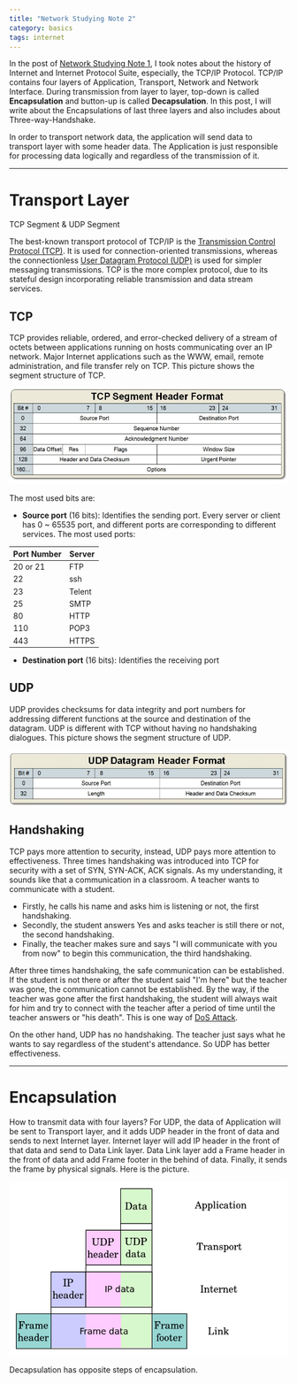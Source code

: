 ```yaml
---
title: "Network Studying Note 2"
category: basics
tags: internet
---
```


In the post of [Network Studying Note 1](/2017/03/19/network_studying_note_1), I took notes about the history of Internet and Internet Protocol Suite, especially, the TCP/IP Protocol. TCP/IP contains four layers of Application, Transport, Network and Network Interface. During transmission from layer to layer, top-down is called **Encapsulation** and button-up is called **Decapsulation**. In this post, I will write about the Encapsulations of last three layers and also includes about Three-way-Handshake.

In order to transport network data, the application will send data to transport layer with some header data. The Application is just responsible for processing data logically and regardless of the transmission of it.

-------------------------------------------------------------------------------

# Transport Layer

TCP Segment & UDP Segment

The best-known transport protocol of TCP/IP is the [Transmission Control Protocol (TCP)](https://en.wikipedia.org/wiki/Transmission_Control_Protocol). It is used for connection-oriented transmissions, whereas the connectionless [User Datagram Protocol (UDP)](https://en.wikipedia.org/wiki/User_Datagram_Protocol) is used for simpler messaging transmissions. TCP is the more complex protocol, due to its stateful design incorporating reliable transmission and data stream services.

## TCP

TCP provides reliable, ordered, and error-checked delivery of a stream of octets between applications running on hosts communicating over an IP network. Major Internet applications such as the WWW, email, remote administration, and file transfer rely on TCP. This picture shows the segment structure of TCP.

![tcp_segment](/public/image/tcp_segment.png)

The most used bits are:

* **Source port** (16 bits): Identifies the sending port. Every server or client has 0 ~ 65535 port, and different ports are corresponding to different services. The most used ports:


|Port Number|Server|
|--|------|
|20 or 21|FTP|
|22|ssh|
|23|Telent|
|25|SMTP|
|80|HTTP|
|110|POP3|
|443|HTTPS|

- **Destination port** (16 bits): Identifies the receiving port

## UDP

UDP provides checksums for data integrity and port numbers for addressing different functions at the source and destination of the datagram. UDP is different with TCP without having no handshaking dialogues. This picture shows the segment structure of UDP.

![udp_segment](/public/image/udp_segment.png)

## Handshaking

TCP pays more attention to security, instead, UDP pays more attention to effectiveness. Three times handshaking was introduced into TCP for security with a set of SYN, SYN-ACK, ACK signals. As my understanding, it sounds like that a communication in a classroom. A teacher wants to communicate with a student. 

- Firstly, he calls his name and asks him is listening or not, the first handshaking.
- Secondly, the student answers Yes and asks teacher is still there or not, the second handshaking.
- Finally, the teacher makes sure and says "I will communicate with you from now" to begin this communication, the third handshaking.

After three times handshaking, the safe communication can be established. If the student is not there or after the student said "I'm here" but the teacher was gone, the communication cannot be established. By the way, if the teacher was gone after the first handshaking, the student will always wait for him and try to connect with the teacher after a period of time until the teacher answers or "his death".
This is one way of [DoS Attack](https://en.wikipedia.org/wiki/Denial-of-service_attack).

On the other hand, UDP has no handshaking. The teacher just says what he wants to say regardless of the student's attendance. So UDP has better effectiveness.

-------------------------------------------------------------------------------

# Encapsulation

How to transmit data with four layers? For UDP, the data of Application will be sent to Transport layer, and it adds UDP header in the front of data and sends to next Internet layer. Internet layer will add IP header in the front of that data and send to Data Link layer. Data Link layer add a Frame header in the front of data and add Frame footer in the behind of data. Finally, it sends the frame by physical signals. Here is the picture.

![encapsulation](/public/image/encapsulation.png)

Decapsulation has opposite steps of encapsulation.

